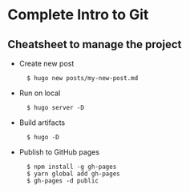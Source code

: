 # Complete Intro to Git

## Cheatsheet to manage the project

* Create new post

		$ hugo new posts/my-new-post.md

* Run on local

		$ hugo server -D

* Build artifacts

		$ hugo -D

* Publish to GitHub pages

		$ npm install -g gh-pages
		$ yarn global add gh-pages
		$ gh-pages -d public
